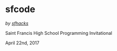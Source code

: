 # sfcode
*by [sfhacks](http://www.sfhacks.club/)*

Saint Francis High School Programming Invitational

April 22nd, 2017
